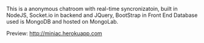 This is a anonymous chatroom with real-time syncronizatoin, built in NodeJS, Socket.io in backend and JQuery, BootStrap in Front End
Database used is MongoDB and hosted on MongoLab.

Preview: http://miniac.herokuapp.com
